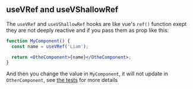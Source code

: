 ## useVRef and useVShallowRef

The `useVRef` and `useVShallowRef` hooks are like vue's `ref()` function exept they are not deeply reactive and if you pass them as prop like this:

```jsx
function MyComponent() {
  const name = useVRef('Liam');

  return <OtheComponent>{name}</OtheComponent>;
}
```

And then you change the value in `MyComponent`, it will not update in `OtherComponent`, see [the tests](../packages/react-plus-vue/src/tests/integration/hooks/useVRef.test.tsx) for more details
